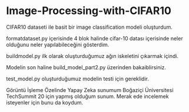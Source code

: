 # Image-Processing-with-CIFAR10
CIFAR10 dataseti ile basit bir image classification modeli oluşturdum.

formatdataset.py içerisinde 4 blok halinde cifar-10 datası içerisinde neler olduğunu neler yapılabileceğini gösterdim.

buildmodel.py ilk olarak oluşturduğumuz ağın iskeletini çıkarmak içindi. 

Modelin son haline build_model_part2.py üzerinden bakaiblirsiniz.

test_model.py oluşturduğumuz modelin testi için gereklidir.

Görüntü İşleme Özelinde Yapay Zeka sunumum Boğaziçi Üniversitesi TechSummit 20 için yapmış olduğum sunum. Merak ede incelemek isteyenler için bunu da koydum.
